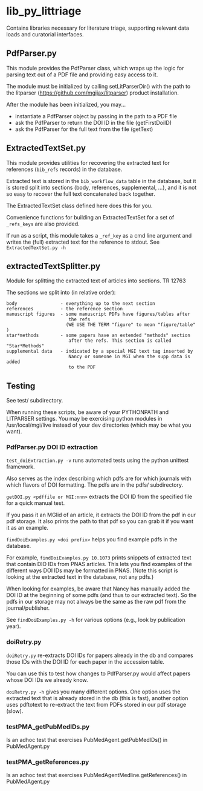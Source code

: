 # lib_py_littriage
Contains libraries necessary for literature triage, supporting relevant data loads and curatorial interfaces.

## PdfParser.py
This module provides the PdfParser class, which wraps up the logic for parsing text out of a PDF file and providing easy access to it.

The module must be initialized by calling setLitParserDir() with the path to the litparser (https://github.com/mgijax/litparser) product installation.

After the module has been initialized, you may...

* instantiate a PdfParser object by passing in the path to a PDF file
* ask the PdfParser to return the DOI ID in the file (getFirstDoiID)
* ask the PdfParser for the full text from the file (getText)

## ExtractedTextSet.py
This module provides utilities for recovering the extracted text for 
references (`bib_refs` records) in the database.

Extracted text is stored in the `bib_workflow_data` table in the database,
but it is stored split into sections (body, references, supplemental, ...),
and it is not so easy to recover the full text concatenated back together.

The ExtractedTextSet class defined here does this for you.

Convenience functions for building an ExtractedTextSet for a set of
`_refs_keys` are also provided.

If run as a script, this module takes a `_ref_key` as a cmd line argument
and writes the (full) extracted text for the reference to stdout.
See `ExtractedTextSet.py -h`

## extractedTextSplitter.py
Module for splitting the extracted text of articles into sections.
TR 12763

The sections we split into (in relative order):

    body                - everything up to the next section
    references          - the reference section
    manuscript figures  - some manuscript PDFs have figures/tables after
                           the refs
                          (WE USE THE TERM "figure" to mean "figure/table" )
    star*methods        - some papers have an extended "methods" section
                           after the refs. This section is called "Star*Methods"
    supplemental data   - indicated by a special MGI text tag inserted by
                           Nancy or someone in MGI when the supp data is added
                           to the PDF

## Testing
See test/ subdirectory.

When running these scripts, be aware of your PYTHONPATH and LITPARSER settings.
You may be exercising python modules in /usr/local/mgi/live instead of your
dev directories (which may be what you want).

### PdfParser.py DOI ID extraction
`test_doiExtraction.py -v` runs automated tests using the python unittest
framework.

Also serves as the index describing which pdfs are for which journals with
which flavors of DOI formatting.
The pdfs are in the pdfs/ subdirectory.

`getDOI.py <pdffile or MGI:nnn>` extracts the DOI ID from the specified file
for a quick manual test.

If you pass it an MGIid of an article, it extracts the DOI ID from the pdf
in our pdf storage. It also prints the path to that pdf so you can grab it
if you want it as an example.

`findDoiExamples.py <doi prefix>` helps you find example pdfs in the database.

For example, `findDoiExamples.py 10.1073` prints snippets of extracted text
that contain DIO IDs from PNAS articles. This lets you find examples of the 
different ways DOI IDs may be formatted in PNAS. (Note this script is looking
at the extracted text in the database, not any pdfs.)

When looking for examples, be aware that Nancy has manually added the DOI ID at
the beginning of some pdfs (and thus to our extracted text). So the pdfs in our
storage may not always be the same as the raw pdf from the journal/publisher.

See `findDoiExamples.py -h` for various options
(e.g., look by publication year).

### doiRetry.py
`doiRetry.py` re-extracts DOI IDs for papers already in the db and compares
those IDs with the DOI ID for each paper in the accession table.

You can use this to test how changes to PdfParser.py would affect papers whose
DOI IDs we already know.

`doiRetry.py -h` gives you many different options. One option uses the extracted
text that is already stored in the db (this is fast), another option uses
pdftotext to re-extract the text from PDFs stored in our pdf storage (slow).

### testPMA_getPubMedIDs.py
Is an adhoc test that exercises PubMedAgent.getPubMedIDs() in PubMedAgent.py

### testPMA_getReferences.py
Is an adhoc test that exercises PubMedAgentMedline.getReferences() in PubMedAgent.py
